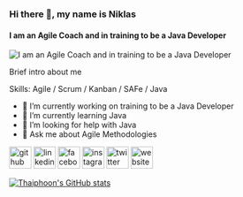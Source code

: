 ### Hi there 👋, my name is Niklas
#### I am an Agile Coach and in training to be a Java Developer
![I am an Agile Coach and in training to be a Java Developer](https://media.licdn.com/dms/image/v2/C5616AQGfYQfGD-cErQ/profile-displaybackgroundimage-shrink_350_1400/profile-displaybackgroundimage-shrink_350_1400/0/1516284601561?e=1759968000&v=beta&t=O9U_B3hTY8G38PghKzMIboVFevOgFHd7m8NwPpqYrxs)

Brief intro about me

Skills: Agile / Scrum / Kanban / SAFe / Java

- 🔭 I’m currently working on training to be a Java Developer 
- 🌱 I’m currently learning Java 
- 🤔 I’m looking for help with Java 
- 💬 Ask me about Agile Methodologies 


[<img src='https://cdn.jsdelivr.net/npm/simple-icons@3.0.1/icons/github.svg' alt='github' height='40'>](https://github.com/thaiphoon)  [<img src='https://cdn.jsdelivr.net/npm/simple-icons@3.0.1/icons/linkedin.svg' alt='linkedin' height='40'>](https://www.linkedin.com/in/niklasholmstrom/)  [<img src='https://cdn.jsdelivr.net/npm/simple-icons@3.0.1/icons/facebook.svg' alt='facebook' height='40'>](https://www.facebook.com/niklasholmstrom)  [<img src='https://cdn.jsdelivr.net/npm/simple-icons@3.0.1/icons/instagram.svg' alt='instagram' height='40'>](https://www.instagram.com/niklasholmstrom.se/)  [<img src='https://cdn.jsdelivr.net/npm/simple-icons@3.0.1/icons/twitter.svg' alt='twitter' height='40'>](https://twitter.com/thaiphoon)  [<img src='https://cdn.jsdelivr.net/npm/simple-icons@3.0.1/icons/icloud.svg' alt='website' height='40'>](https://www.niklasholmstrom.se)  

[![Thaiphoon's GitHub stats](https://github-readme-stats.vercel.app/api?username=thaiphoon)](https://github.com/anuraghazra/github-readme-stats)
